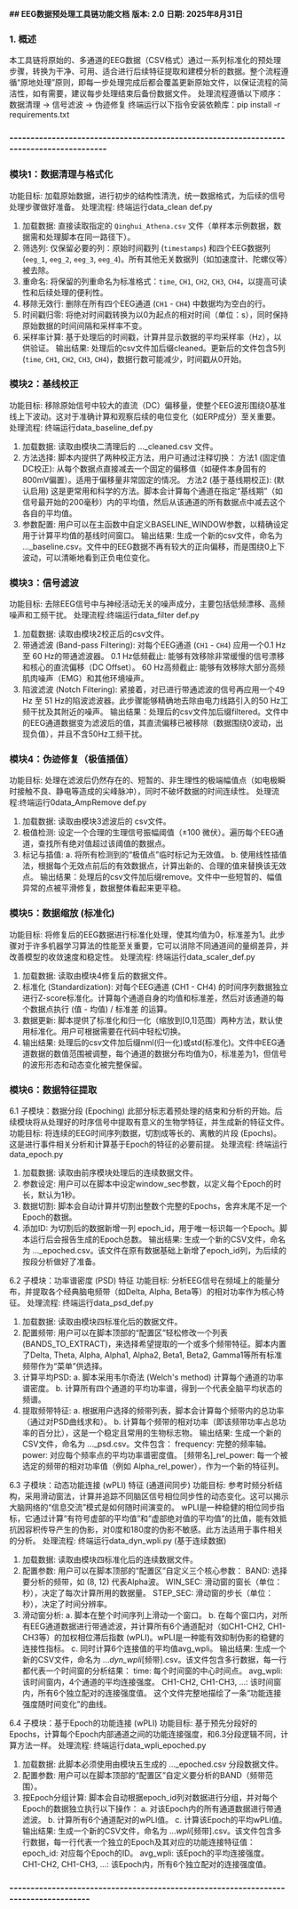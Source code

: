 **## EEG数据预处理工具链功能文档**
**版本: 2.0**
**日期: 2025年8月31日**

### 1. 概述
本工具链将原始的、多通道的EEG数据（CSV格式）通过一系列标准化的预处理步骤，转换为干净、可用、适合进行后续特征提取和建模分析的数据。整个流程遵循“原地处理”原则，即每一步处理完成后都会覆盖更新原始文件，以保证流程的简洁性，如有需要，建议每步处理结束后备份数据文件。
处理流程遵循以下顺序：数据清理 -> 信号滤波 -> 伪迹修复
终端运行以下指令安装依赖库：pip install -r requirements.txt

### ----------------------------------------------------------------------------------------
### 模块1：数据清理与格式化
功能目标: 加载原始数据，进行初步的结构性清洗，统一数据格式，为后续的信号处理步骤做好准备。
处理流程: 终端运行data_clean def.py
1.  加载数据: 直接读取指定的 `Qinghui_Athena.csv` 文件（单样本示例数据，数据需和处理脚本在同一路径下）。
2.  筛选列: 仅保留必要的列：原始时间戳列 (`timestamps`) 和四个EEG数据列 (`eeg_1`, `eeg_2`, `eeg_3`, `eeg_4`)。所有其他无关数据列（如加速度计、陀螺仪等）被去除。
3.  重命名: 将保留的列重命名为标准格式：`time`, `CH1`, `CH2`, `CH3`, `CH4`，以提高可读性和后续处理的便利性。
4.  移除无效行: 删除在所有四个EEG通道 (`CH1` - `CH4`) 中数据均为空白的行。
5.  时间戳归零: 将绝对时间戳转换为以0为起点的相对时间（单位：s），同时保持原始数据的时间间隔和采样率不变。
6.  采样率计算: 基于处理后的时间戳，计算并显示数据的平均采样率（Hz），以供验证。
输出结果: 处理后的csv文件加后缀cleaned。更新后的文件包含5列 (`time`, `CH1`, `CH2`, `CH3`, `CH4`)，数据行数可能减少，时间戳从0开始。

### 模块2：基线校正
功能目标: 移除原始信号中较大的直流（DC）偏移量，使整个EEG波形围绕0基准线上下波动。这对于准确计算和观察后续的电位变化（如ERP成分）至关重要。
处理流程: 终端运行data_baseline_def.py
1. 加载数据: 读取由模块二清理后的 ..._cleaned.csv 文件。
2. 方法选择: 脚本内提供了两种校正方法，用户可通过注释切换：
	方法1 (固定值DC校正): 从每个数据点直接减去一个固定的偏移值（如硬件本身固有的800mV偏置）。适用于偏移量非常固定的情况。
	方法2 (基于基线期校正): (默认启用) 这是更常用和科学的方法。脚本会计算每个通道在指定“基线期”（如信号最开始的200毫秒）内的平均值，然后从该通道的所有数据点中减去这个各自的平均值。
3. 参数配置: 用户可以在主函数中自定义BASELINE_WINDOW参数，以精确设定用于计算平均值的基线时间窗口。
输出结果: 生成一个新的csv文件，命名为 ..._baseline.csv。文件中的EEG数据不再有较大的正向偏移，而是围绕0上下波动，可以清晰地看到正负电位变化。

### 模块3：信号滤波
功能目标: 去除EEG信号中与神经活动无关的噪声成分，主要包括低频漂移、高频噪声和工频干扰。
处理流程:终端运行data_filter def.py
1.  加载数据: 读取由模块2校正后的csv文件。
2.  带通滤波 (Band-pass Filtering): 对每个EEG通道 (`CH1` - `CH4`) 应用一个0.1 Hz 至 60 Hz的带通滤波器。
0.1 Hz低频截止: 能够有效移除非常缓慢的信号漂移和核心的直流偏移（DC Offset）。
60 Hz高频截止: 能够有效移除大部分高频肌肉噪声（EMG）和其他环境噪声。
3.  陷波滤波 (Notch Filtering): 紧接着，对已进行带通滤波的信号再应用一个49 Hz 至 51 Hz的陷波滤波器。此步骤能够精确地去除由电力线路引入的50 Hz工频干扰及其附近的噪声。
输出结果：处理后的csv文件加后缀filtered。文件中的EEG通道数据变为滤波后的值，其直流偏移已被移除（数据围绕0波动，出现负值），并且不含50Hz工频干扰。

### 模块4：伪迹修复（极值插值）
功能目标: 处理在滤波后仍然存在的、短暂的、非生理性的极端幅值点（如电极瞬时接触不良、静电等造成的尖峰脉冲），同时不破坏数据的时间连续性。
处理流程:终端运行0data_AmpRemove def.py
1.  加载数据: 读取由模块3滤波后的 csv文件。
2.  极值检测: 设定一个合理的生理信号振幅阈值（±100 微伏）。遍历每个EEG通道，查找所有绝对值超过该阈值的数据点。
3.  标记与插值:
a. 将所有检测到的“极值点”临时标记为无效值。
b. 使用线性插值法，根据每个无效点前后的有效数据点，计算出新的、合理的值来替换该无效点。
输出结果：处理后的csv文件加后缀remove。文件中一些短暂的、幅值异常的点被平滑修复，数据整体看起来更平稳。

### 模块5：数据缩放 (标准化)
功能目标: 将修复后的EEG数据进行标准化处理，使其均值为0，标准差为1。此步骤对于许多机器学习算法的性能至关重要，它可以消除不同通道间的量纲差异，并改善模型的收敛速度和稳定性。
处理流程: 终端运行data_scaler_def.py
1. 加载数据: 读取由模块4修复后的数据文件。
2. 标准化 (Standardization): 对每个EEG通道 (CH1 - CH4) 的时间序列数据独立进行Z-score标准化。计算每个通道自身的均值和标准差，然后对该通道的每个数据点执行 (值 - 均值) / 标准差 的运算。
3. 数据更新: 脚本提供了标准化和归一化（缩放到[0,1]范围）两种方法，默认使用标准化。用户可根据需要在代码中轻松切换。
4. 输出结果: 处理后的csv文件加后缀nml(归一化)或std(标准化)。文件中EEG通道数据的数值范围被调整，每个通道的数据分布均值为0，标准差为1，但信号的波形形态和动态变化被完整保留。

### 模块6：数据特征提取
6.1 子模块：数据分段 (Epoching)
此部分标志着预处理的结束和分析的开始。后续模块将从处理好的时序信号中提取有意义的生物学特征，并生成新的特征文件。
功能目标: 将连续的EEG时间序列数据，切割成等长的、离散的片段 (Epochs)。这是进行事件相关分析和计算基于Epoch的特征的必要前提。
处理流程: 终端运行data_epoch.py
1. 加载数据: 读取由前序模块处理后的连续数据文件。
2. 参数设定: 用户可以在脚本中设定window_sec参数，以定义每个Epoch的时长，默认为1秒。
3. 数据切割: 脚本会自动计算并切割出整数个完整的Epochs，舍弃末尾不足一个Epoch的数据。
4. 添加ID: 为切割后的数据新增一列 epoch_id，用于唯一标识每一个Epoch。脚本运行后会报告生成的Epoch总数。
输出结果: 生成一个新的CSV文件，命名为 ..._epoched.csv。该文件在原有数据基础上新增了epoch_id列，为后续的按段分析做好了准备。

6.2 子模块：功率谱密度 (PSD) 特征
功能目标: 分析EEG信号在频域上的能量分布，并提取各个经典脑电频带（如Delta, Alpha, Beta等）的相对功率作为核心特征。
处理流程: 终端运行data_psd_def.py
1. 加载数据: 读取由模块四标准化后的数据文件。
2. 配置频带: 用户可以在脚本顶部的“配置区”轻松修改一个列表 (BANDS_TO_EXTRACT)，来选择希望提取的一个或多个频带特征。脚本内置了Delta, Theta, Alpha, Alpha1, Alpha2, Beta1, Beta2, Gamma1等所有标准频带作为“菜单”供选择。
3. 计算平均PSD:
	a. 脚本采用韦尔奇法 (Welch's method) 计算每个通道的功率谱密度。
	b. 计算所有四个通道的平均功率谱，得到一个代表全脑平均状态的频谱。
4. 提取频带特征:
	a. 根据用户选择的频带列表，脚本会计算每个频带内的总功率（通过对PSD曲线求和）。
	b. 计算每个频带的相对功率（即该频带功率占总功率的百分比），这是一个稳定且常用的生物标志物。
输出结果: 生成一个新的CSV文件，命名为 ..._psd.csv。文件包含：
	frequency: 完整的频率轴。
	power: 对应每个频率点的平均功率谱密度值。
	[频带名]_rel_power: 每一个被选定的频带的相对功率值（例如 Alpha_rel_power），作为一个新的特征列。

6.3 子模块：动态功能连接 (wPLI) 特征 (通道间同步)
功能目标: 参考时频分析结构，采用滑动窗法，计算并追踪不同脑区信号相位同步性的动态变化。这可以揭示大脑网络的“信息交流”模式是如何随时间演变的。
wPLI是一种稳健的相位同步指标，它通过计算“有符号虚部的平均值”和“虚部绝对值的平均值”的比值，能有效抵抗因容积传导产生的伪影，对0度和180度的伪影不敏感。此方法适用于事件相关的分析。
处理流程: 终端运行data_dyn_wpli.py (基于连续数据)
1. 加载数据: 读取由模块四标准化后的连续数据文件。
2. 配置参数: 用户可以在脚本顶部的“配置区”自定义三个核心参数：
	BAND: 选择要分析的频带，如 (8, 12) 代表Alpha波。
	WIN_SEC: 滑动窗的窗长（单位：秒），决定了每次计算所用的数据量。
	STEP_SEC: 滑动窗的步长（单位：秒），决定了时间分辨率。
3. 滑动窗分析:
	a. 脚本在整个时间序列上滑动一个窗口。
	b. 在每个窗口内，对所有EEG通道数据进行带通滤波，并计算所有6个通道配对（如CH1-CH2, CH1-CH3等）的加权相位滞后指数 (wPLI)。wPLI是一种能有效抑制伪影的稳健的连接性指标。
	c. 同时计算6个连接值的平均值avg_wpli。
输出结果: 生成一个新的CSV文件，命名为 ..._dyn_wpli_[频带].csv。该文件包含多行数据，每一行都代表一个时间窗的分析结果：
	time: 每个时间窗的中心时间点。
	avg_wpli: 该时间窗内，4个通道的平均连接强度。
	CH1-CH2, CH1-CH3, ...: 该时间窗内，所有6个独立配对的连接强度值。
这个文件完整地描绘了一条“功能连接强度随时间变化”的曲线。

6.4 子模块：基于Epoch的功能连接 (wPLI)
功能目标: 基于预先分段好的Epochs，计算每个Epoch内部通道之间的功能连接强度，和6.3分段逻辑不同，计算方法一样。
处理流程: 终端运行data_wpli_epoched.py
1. 加载数据: 此脚本必须使用由模块五生成的 ..._epoched.csv 分段数据文件。
2. 配置参数: 用户可以在脚本顶部的“配置区”自定义要分析的BAND（频带范围）。
3. 按Epoch分组计算: 脚本会自动根据epoch_id列对数据进行分组，并对每个Epoch的数据独立执行以下操作：
	a. 对该Epoch内的所有通道数据进行带通滤波。
	b. 计算所有6个通道配对的wPLI值。
	c. 计算该Epoch的平均wPLI值。
输出结果: 生成一个新的CSV文件，命名为 ..._wpli_[频带].csv。该文件包含多行数据，每一行代表一个独立的Epoch及其对应的功能连接特征值：
	epoch_id: 对应每个Epoch的ID。
	avg_wpli: 该Epoch的平均连接强度。
	CH1-CH2, CH1-CH3, ...: 该Epoch内，所有6个独立配对的连接强度值。

### ------------------------------------------------------------------------------------

